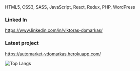 HTML5, CSS3, SASS, JavaScript, React, Redux, PHP, WordPress

### Linked In

https://www.linkedin.com/in/viktoras-domarkas/


### Latest project

https://automarket-vdomarkas.herokuapp.com/

![Top Langs](https://github-readme-stats.vercel.app/api/top-langs/?username=vidomarkas&layout=compact&theme=radical)
